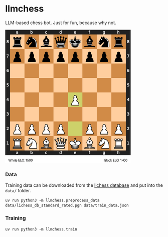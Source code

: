 # llmchess

LLM-based chess bot. Just for fun, because why not.


![img](boards/game1.gif)


### Data

Training data can be downloaded from the [lichess database](https://database.lichess.org/) and put into the `data/` folder.

```
uv run python3 -m llmchess.preprocess_data data/lichess_db_standard_rated.pgn data/train_data.json
```

### Training

```
uv run python3 -m llmchess.train
```
